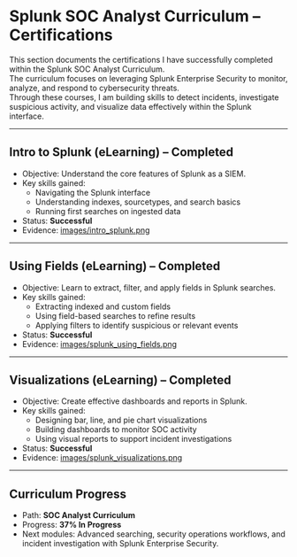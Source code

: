 # Splunk SOC Analyst Curriculum – Certifications

This section documents the certifications I have successfully completed within the Splunk SOC Analyst Curriculum.  
The curriculum focuses on leveraging Splunk Enterprise Security to monitor, analyze, and respond to cybersecurity threats.  
Through these courses, I am building skills to detect incidents, investigate suspicious activity, and visualize data effectively within the Splunk interface.  

---

## Intro to Splunk (eLearning) – Completed
- Objective: Understand the core features of Splunk as a SIEM.  
- Key skills gained:
  - Navigating the Splunk interface  
  - Understanding indexes, sourcetypes, and search basics  
  - Running first searches on ingested data  
- Status: **Successful**  
- Evidence: [images/intro_splunk.png](images/intro_splunk.pdf)  

---

## Using Fields (eLearning) – Completed
- Objective: Learn to extract, filter, and apply fields in Splunk searches.  
- Key skills gained:
  - Extracting indexed and custom fields  
  - Using field-based searches to refine results  
  - Applying filters to identify suspicious or relevant events  
- Status: **Successful**  
- Evidence: [images/splunk_using_fields.png](images/splunk_using_fields.pdf)  

---

## Visualizations (eLearning) – Completed
- Objective: Create effective dashboards and reports in Splunk.  
- Key skills gained:
  - Designing bar, line, and pie chart visualizations  
  - Building dashboards to monitor SOC activity  
  - Using visual reports to support incident investigations  
- Status: **Successful**  
- Evidence: [images/splunk_visualizations.png](images/splunk_visualizations.pdf)  

---

## Curriculum Progress
- Path: **SOC Analyst Curriculum**  
- Progress: **37% In Progress**  
- Next modules: Advanced searching, security operations workflows, and incident investigation with Splunk Enterprise Security.  

